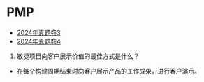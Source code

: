 # PMP

- [2024年真题卷3](2024年真题卷3.md)
- [2024年真题卷4](2024年真题卷4.md)

1. 敏捷项目向客户展示价值的最佳方式是什么？
- 在每个构建周期结束时向客户展示产品的工作成果，进行客户演示。

